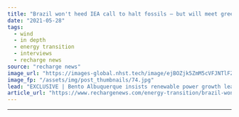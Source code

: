 ```yaml
---
title: "Brazil won't heed IEA call to halt fossils – but will meet green goals, says energy minister"
date: "2021-05-28"
tags: 
  - wind
  - in depth
  - energy transition
  - interviews
  - recharge news
source: "recharge news"
image_url: "https://images-global.nhst.tech/image/ejBOZjk5ZmM5cVFJNTlFZWorMCtrS3JLdG45QjRrVGtwTlBZTXoybFQ5ND0=/nhst/binary/f989f62034d3df29ea7b675a843e8f55"
image_fp: "/assets/img/post_thumbnails/74.jpg"
lead: "EXCLUSIVE | Bento Albuquerque insists renewable power growth leaves nation well-placed to meet net zero ambitions, but hydrocarbon exploration and production will go on"
article_url: "https://www.rechargenews.com/energy-transition/brazil-wont-heed-iea-call-to-halt-fossils-but-will-meet-green-goals-says-energy-minister/2-1-1016981"
---
```


---
